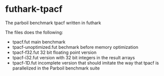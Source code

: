 # futhark-tpacf
The parboil benchmark tpacf written in futhark

The files does the following:
- tpacf.fut main benchmark
- tpacf-unoptimized.fut bechmark before memory optimization
- tpacf-f32.fut 32 bit floating point version
- tpacf-i32.fut version with 32 bit integers in the result arrays
- tpacf-1D.fut incomplete version that should imitate the way that tpacf is
parallelized in the Parboil benchmark suite
